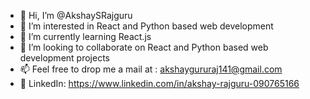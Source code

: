 - 👋 Hi, I’m @AkshaySRajguru
- 👀 I’m interested in React and Python based web development
- 🌱 I’m currently learning React.js
- 💞️ I’m looking to collaborate on React and Python based web development projects
- 📫 Feel free to drop me a mail at : akshaygururaj141@gmail.com
- 🔗 LinkedIn: https://www.linkedin.com/in/akshay-rajguru-090765166

<!---
AkshaySRajguru/AkshaySRajguru is a ✨ special ✨ repository because its `README.md` (this file) appears on your GitHub profile.
You can click the Preview link to take a look at your changes.
--->

